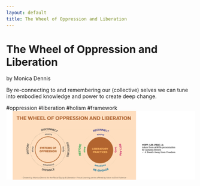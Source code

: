 ```yaml
---
layout: default
title: The Wheel of Oppression and Liberation
---
```

# The Wheel of Oppression and Liberation
by Monica Dennis 

By re-connecting to and remembering our (collective) selves we can tune into embodied knowledge and power to create deep change.


#oppression #liberation #holism #framework
![](media/MMSHealthAutopoiesis-merge-03.png)